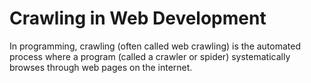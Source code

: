 # Crawling in Web Development

In programming, crawling (often called web crawling) is the automated process where a program (called a crawler or spider) systematically browses through web pages on the internet.